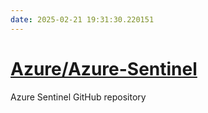```yaml
---
date: 2025-02-21 19:31:30.220151
---
```


# [Azure/Azure-Sentinel](https://github.com/Azure/Azure-Sentinel)

Azure Sentinel GitHub repository